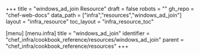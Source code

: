+++
title = "windows_ad_join Resource"
draft = false
robots = ""
gh_repo = "chef-web-docs"
data_path = ["infra","resources","windows_ad_join"]
layout = "infra_resource"
toc_layout = "infra_resource_toc"

[menu]
  [menu.infra]
    title = "windows_ad_join"
    identifier = "chef_infra/cookbook_reference/resources/windows_ad_join"
    parent = "chef_infra/cookbook_reference/resources"
+++

<!-- The contents of this page are automatically generated from the windows_ad_join.yaml file in the data directory. -->
<!-- To suggest a change, edit the https://github.com/chef/chef/blob/master/lib/chef/resource/windows_ad_join.rb file
      and submit a pull request to the https://github.com/chef/chef repository. -->
